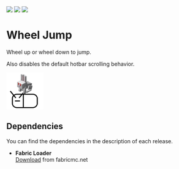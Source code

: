 <div style="display: inline">
  <img src="https://img.shields.io/badge/Minecraft-25w34b-white">
  <img src="https://img.shields.io/badge/Fabric_Loader-0.17.2-white">
  <img src="https://img.shields.io/github/actions/workflow/status/dark-lion-jp/wheel-jump/build.yml?branch=main">
</div>

# Wheel Jump

Wheel up or wheel down to jump.

Also disables the default hotbar scrolling behavior.

<img src="https://raw.githubusercontent.com/dark-lion-jp/wheel-jump/refs/heads/main/src/main/resources/assets/wheel-jump/icon.png" alt="The project icon" width="96" style="max-width: 100%" />

## Dependencies

You can find the dependencies in the description of each release.

- **Fabric Loader**  
  [Download](https://fabricmc.net/use/installer/) from fabricmc.net
